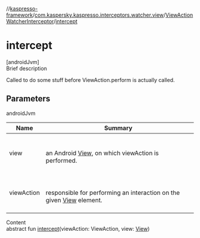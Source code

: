 //[kaspresso-framework](../../index.md)/[com.kaspersky.kaspresso.interceptors.watcher.view](../index.md)/[ViewActionWatcherInterceptor](index.md)/[intercept](intercept.md)



# intercept  
[androidJvm]  
Brief description  


Called to do some stuff before ViewAction.perform is actually called.



## Parameters  
  
androidJvm  
  
|  Name|  Summary| 
|---|---|
| view| <br><br>an Android [View](https://developer.android.com/reference/kotlin/android/view/View.html), on which viewAction is performed.<br><br>
| viewAction| <br><br>responsible for performing an interaction on the given [View](https://developer.android.com/reference/kotlin/android/view/View.html) element.<br><br>
  
  
Content  
abstract fun [intercept](intercept.md)(viewAction: ViewAction, view: [View](https://developer.android.com/reference/kotlin/android/view/View.html))  



